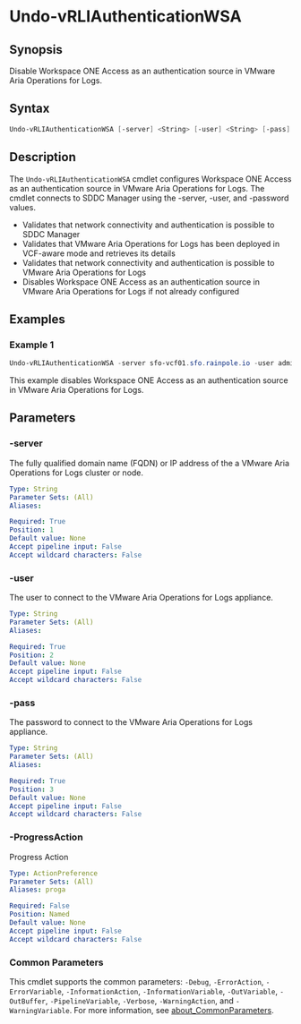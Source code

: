 # Undo-vRLIAuthenticationWSA

## Synopsis

Disable Workspace ONE Access as an authentication source in VMware Aria Operations for Logs.

## Syntax

```powershell
Undo-vRLIAuthenticationWSA [-server] <String> [-user] <String> [-pass] <String> [-ProgressAction <ActionPreference>] [<CommonParameters>]
```

## Description

The `Undo-vRLIAuthenticationWSA` cmdlet configures Workspace ONE Access as an authentication source in VMware Aria Operations for Logs.
The cmdlet connects to SDDC Manager using the -server, -user, and -password values.

- Validates that network connectivity and authentication is possible to SDDC Manager
- Validates that VMware Aria Operations for Logs has been deployed in VCF-aware mode and retrieves its details
- Validates that network connectivity and authentication is possible to VMware Aria Operations for Logs
- Disables Workspace ONE Access as an authentication source in VMware Aria Operations for Logs if not already configured

## Examples

### Example 1

```powershell
Undo-vRLIAuthenticationWSA -server sfo-vcf01.sfo.rainpole.io -user administrator@vsphere.local -pass VMw@re1!
```

This example disables Workspace ONE Access as an authentication source in VMware Aria Operations for Logs.

## Parameters

### -server

The fully qualified domain name (FQDN) or IP address of the a VMware Aria Operations for Logs cluster or node.

```yaml
Type: String
Parameter Sets: (All)
Aliases:

Required: True
Position: 1
Default value: None
Accept pipeline input: False
Accept wildcard characters: False
```

### -user

The user to connect to the VMware Aria Operations for Logs appliance.

```yaml
Type: String
Parameter Sets: (All)
Aliases:

Required: True
Position: 2
Default value: None
Accept pipeline input: False
Accept wildcard characters: False
```

### -pass

The password to connect to the VMware Aria Operations for Logs appliance.

```yaml
Type: String
Parameter Sets: (All)
Aliases:

Required: True
Position: 3
Default value: None
Accept pipeline input: False
Accept wildcard characters: False
```

### -ProgressAction

Progress Action

```yaml
Type: ActionPreference
Parameter Sets: (All)
Aliases: proga

Required: False
Position: Named
Default value: None
Accept pipeline input: False
Accept wildcard characters: False
```

### Common Parameters

This cmdlet supports the common parameters: `-Debug`, `-ErrorAction`, `-ErrorVariable`, `-InformationAction`, `-InformationVariable`, `-OutVariable`, `-OutBuffer`, `-PipelineVariable`, `-Verbose`, `-WarningAction`, and `-WarningVariable`. For more information, see [about_CommonParameters](http://go.microsoft.com/fwlink/?LinkID=113216).
